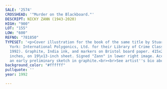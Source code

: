 ```yaml
---
SALE: '2574'
CROSSHEAD: '"Murder on the Blackboard."'
DESCRIPT: NICKY ZANN (1943-2020)
HIGH: "900"
LOT: "155"
LOW: "600"
REFNO: "781850"
TYPESET: '<p>Cover illustration for the book of the same title by Stuart Palmer (New
  York: International Polygonics, Ltd. for their Library of Crime Classics series,
  1992). Graphite, India ink, and markers on Bristol board paper. 415x273 mm; 16¼x10¾
  inches, on 19½x13-inch sheet. Signed "Zann" in lower right image. Accompanied by
  an early preliminary sketch in graphite.<br><br>See artist''s bio above lot 154.</p>'
background_color: "#ffffff"
pullquote: ''
year: 1992

---
```

